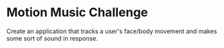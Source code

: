 # Motion Music Challenge 
Create an application that tracks a user's face/body movement and makes some sort of sound in response.